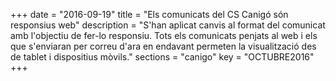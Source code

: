 +++
date        = "2016-09-19"
title       = "Els comunicats del CS Canigó són responsius web"
description = "S'han aplicat canvis al format del comunicat amb l'objectiu de fer-lo responsiu. Tots els comunicats penjats al web i els que s'enviaran per correu d'ara en endavant permeten la visualització des de tablet i dispositius mòvils."
sections    = "canigo"
key         = "OCTUBRE2016"
+++


